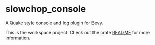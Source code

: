 # slowchop_console
A Quake style console and log plugin for Bevy.

This is the workspace project. Check out the crate [README](slowchop_console/README.md) for more information.
